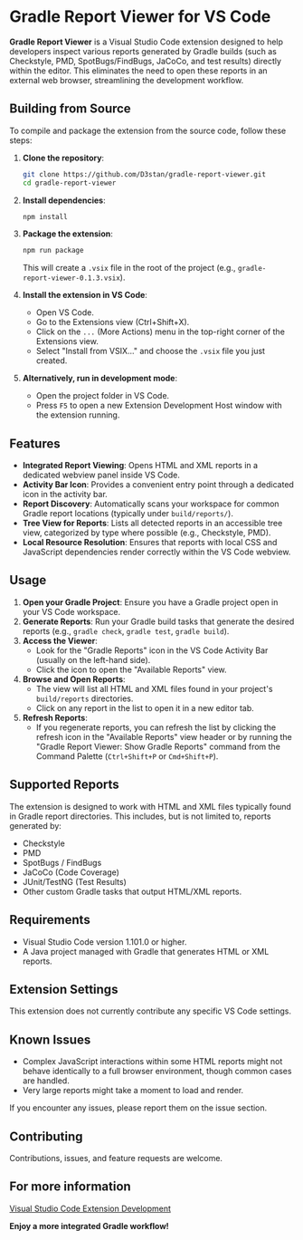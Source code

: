# Gradle Report Viewer for VS Code

**Gradle Report Viewer** is a Visual Studio Code extension designed to help developers inspect various reports generated by Gradle builds (such as Checkstyle, PMD, SpotBugs/FindBugs, JaCoCo, and test results) directly within the editor. This eliminates the need to open these reports in an external web browser, streamlining the development workflow.


## Building from Source

To compile and package the extension from the source code, follow these steps:

1.  **Clone the repository**:
    ```bash
    git clone https://github.com/D3stan/gradle-report-viewer.git
    cd gradle-report-viewer
    ```

2.  **Install dependencies**:
    ```bash
    npm install
    ```

3.  **Package the extension**:
    ```bash
    npm run package
    ```
    This will create a `.vsix` file in the root of the project (e.g., `gradle-report-viewer-0.1.3.vsix`).

4.  **Install the extension in VS Code**:
    *   Open VS Code.
    *   Go to the Extensions view (Ctrl+Shift+X).
    *   Click on the `...` (More Actions) menu in the top-right corner of the Extensions view.
    *   Select "Install from VSIX..." and choose the `.vsix` file you just created.

5.  **Alternatively, run in development mode**:
    *   Open the project folder in VS Code.
    *   Press `F5` to open a new Extension Development Host window with the extension running.

## Features

*   **Integrated Report Viewing**: Opens HTML and XML reports in a dedicated webview panel inside VS Code.
*   **Activity Bar Icon**: Provides a convenient entry point through a dedicated icon in the activity bar.
*   **Report Discovery**: Automatically scans your workspace for common Gradle report locations (typically under `build/reports/`).
*   **Tree View for Reports**: Lists all detected reports in an accessible tree view, categorized by type where possible (e.g., Checkstyle, PMD).
*   **Local Resource Resolution**: Ensures that reports with local CSS and JavaScript dependencies render correctly within the VS Code webview.

## Usage

1.  **Open your Gradle Project**: Ensure you have a Gradle project open in your VS Code workspace.
2.  **Generate Reports**: Run your Gradle build tasks that generate the desired reports (e.g., `gradle check`, `gradle test`, `gradle build`).
3.  **Access the Viewer**:
    *   Look for the "Gradle Reports" icon in the VS Code Activity Bar (usually on the left-hand side).
    *   Click the icon to open the "Available Reports" view.
4.  **Browse and Open Reports**:
    *   The view will list all HTML and XML files found in your project's `build/reports` directories.
    *   Click on any report in the list to open it in a new editor tab.
5.  **Refresh Reports**:
    *   If you regenerate reports, you can refresh the list by clicking the refresh icon in the "Available Reports" view header or by running the "Gradle Report Viewer: Show Gradle Reports" command from the Command Palette (`Ctrl+Shift+P` or `Cmd+Shift+P`).

## Supported Reports

The extension is designed to work with HTML and XML files typically found in Gradle report directories. This includes, but is not limited to, reports generated by:

*   Checkstyle
*   PMD
*   SpotBugs / FindBugs
*   JaCoCo (Code Coverage)
*   JUnit/TestNG (Test Results)
*   Other custom Gradle tasks that output HTML/XML reports.

## Requirements

*   Visual Studio Code version 1.101.0 or higher.
*   A Java project managed with Gradle that generates HTML or XML reports.

## Extension Settings

This extension does not currently contribute any specific VS Code settings.

## Known Issues

*   Complex JavaScript interactions within some HTML reports might not behave identically to a full browser environment, though common cases are handled.
*   Very large reports might take a moment to load and render.

If you encounter any issues, please report them on the issue section.


## Contributing

Contributions, issues, and feature requests are welcome.

## For more information

[Visual Studio Code Extension Development](https://code.visualstudio.com/api)

**Enjoy a more integrated Gradle workflow!**

